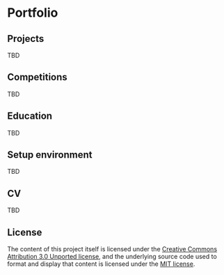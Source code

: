 # Portfolio

## Projects
TBD

## Competitions
TBD

## Education
TBD

## Setup environment
TBD

## CV
TBD

## License

The content of this project itself is licensed under the [Creative Commons Attribution 3.0 Unported license](https://creativecommons.org/licenses/by/3.0/), and the underlying source code used to format and display that content is licensed under the [MIT license](LICENSE.md).
